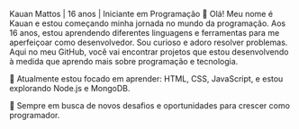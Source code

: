 Kauan Mattos | 16 anos | Iniciante em Programação
👋 Olá! Meu nome é Kauan e estou começando minha jornada no mundo da programação. Aos 16 anos, estou aprendendo diferentes linguagens e ferramentas para me aperfeiçoar como desenvolvedor. Sou curioso e adoro resolver problemas. Aqui no meu GitHub, você vai encontrar projetos que estou desenvolvendo à medida que aprendo mais sobre programação e tecnologia.

🌱 Atualmente estou focado em aprender: HTML, CSS, JavaScript, e estou explorando Node.js e MongoDB.

🚀 Sempre em busca de novos desafios e oportunidades para crescer como programador.

<!---
kauanmattos/kauanmattos is a ✨ special ✨ repository because its `README.md` (this file) appears on your GitHub profile.
You can click the Preview link to take a look at your changes.
--->
